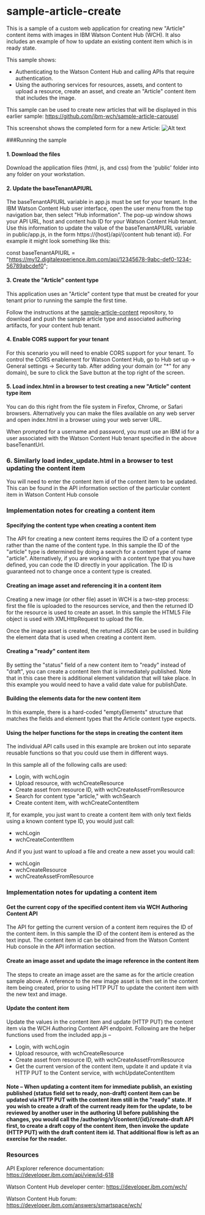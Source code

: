 # sample-article-create
This is a sample of a custom web application for creating new "Article" content items with images in IBM Watson Content Hub (WCH). It also includes an example of how to update an existing content item which is in ready state.

This sample shows:
* Authenticating to the Watson Content Hub and calling APIs that require authentication.
* Using the authoring services for resources, assets, and content to upload a resource, create an asset, and create an "Article" content item that includes the image.

This sample can be used to create new articles that will be displayed in this earlier sample: https://github.com/ibm-wch/sample-article-carousel

This screenshot shows the completed form for a new Article:
![Alt text](/docs/create-article-screenshot.jpg?raw=true "Sample screenshot")

###Running the sample

#### 1. Download the files

Download the application files (html, js, and css) from the 'public' folder into any folder on your workstation.

#### 2. Update the baseTenantAPIURL

The baseTenantAPIURL variable in app.js must be set for your tenant. In the IBM Watson Content Hub user interface, open the user menu from the top navigation bar, then select "Hub information". The pop-up window shows your API URL, host and content hub ID for your Watson Content Hub tenant. Use this information to update the value of the baseTenantAPIURL variable in public/app.js, in the form https://{host}/api/{content hub tenant id}. For example it might look something like this:

const baseTenantAPIURL = "https://my12.digitalexperience.ibm.com/api/12345678-9abc-def0-1234-56789abcdef0";


#### 3. Create the "Article" content type

This application uses an "Article" content type that must be created for your tenant prior to running the sample the first time.

Follow the instructions at the [sample-article-content](https://github.com/ibm-wch/sample-article-content) repository, to download and push the sample article type and associated authoring artifacts, for your content hub tenant.

#### 4. Enable CORS support for your tenant

For this scenario you will need to enable CORS support for your tenant. To control the CORS enablement for Watson Content Hub, go to Hub set up -> General settings -> Security tab. After adding your domain (or "*" for any domain), be sure to click the Save button at the top right of the screen.

#### 5. Load index.html in a browser to test creating a new "Article" content type item

You can do this right from the file system in Firefox, Chrome, or Safari browsers. Alternatively you can make the files available on any web server and open index.html in a browser using your web server URL.

When prompted for a username and password,  you must use an IBM id for a user associated with the Watson Content Hub tenant specified in the above baseTenantUrl.

### 6. Similarly load index_update.html in a browser to test updating the content item

You will need to enter the content item id of the content item to be updated. This can be found in the API information section of the particular content item in Watson Content Hub console


### Implementation notes for creating a content item

#### Specifying the content type when creating a content item

The API for creating a new content items requires the ID of a content type rather than the name of the content type. In this sample the ID of the "article" type is determined by doing a search for a content type of name "article". Alternatively, if you are working with a content type that you have defined, you can code the ID directly in your application. The ID is guaranteed not to change once a content type is created.

#### Creating an image asset and referencing it in a content item
Creating a new image (or other file) asset in WCH is a two-step process: first the file is uploaded to the resources service, and then the returned ID for the resource is used to create an asset. In this sample the HTML5 File object is used with XMLHttpRequest to upload the file.

Once the image asset is created, the returned JSON can be used in building the element data that is used when creating a content item.

#### Creating a "ready" content item
By setting the "status" field of a new content item to "ready" instead of "draft", you can create a content item that is immediately published. Note that in this case there is additional element validation that will take place. In this example you would need to have a valid date value for publishDate.

#### Building the elements data for the new content item
In this example, there is a hard-coded "emptyElements" structure that matches the fields and element types that the Article content type expects.

#### Using the helper functions for the steps in creating the content item
The individual API calls used in this example are broken out into separate reusable functions so that you could use them in different ways.

In this sample all of the following calls are used:
- Login, with wchLogin
- Upload resource, with wchCreateResource
- Create asset from resource ID, with wchCreateAssetFromResource
- Search for content type "article," with wchSearch
- Create content item, with wchCreateContentItem

If, for example, you just want to create a content item with only text fields using a known content type ID, you would just call:
- wchLogin
- wchCreateContentItem

And if you just want to upload a file and create a new asset you would call:
- wchLogin
- wchCreateResource
- wchCreateAssetFromResource

### Implementation notes for updating a content item

#### Get the current copy of the specified content item via WCH Authoring Content API
The API for getting the current version of a content item requires the ID of the content item. In this sample the ID of the content item is entered as the text input. The content item id can be obtained from the Watson Content Hub console in the API information section.

#### Create an image asset and update the image reference in the content item
The steps to create an image asset are the same as for the article creation sample above.  A reference to the new image asset is then set in the content item being created, prior to using HTTP PUT to update the content item with the new text and image.

#### Update the content item
Update the values in the content item and update (HTTP PUT) the content item via the WCH Authoring Content API endpoint. Following are the helper functions used from the included app.js –
- Login, with wchLogin
- Upload resource, with wchCreateResource
- Create asset from resource ID, with wchCreateAssetFromResource
- Get the current version of the content item, update it and update it via HTTP PUT to the Content service, with wchUpdateContentItem

#### Note – When updating a content item for immediate publish, an existing published (status field set to ready, non-draft) content item can be updated via HTTP PUT with the content item still in the "ready" state.  If you wish to create a draft of the current ready item for the update, to be reviewed by another user in the authoring UI before publishing the changes, you would call the /authoring/v1/content/{id}/create-draft API first, to create a draft copy of the content item, then invoke the update (HTTP PUT) with the draft content item id.   That additional flow is left as an exercise for the reader.

### Resources

API Explorer reference documentation: https://developer.ibm.com/api/view/id-618

Watson Content Hub developer center: https://developer.ibm.com/wch/

Watson Content Hub forum: https://developer.ibm.com/answers/smartspace/wch/
